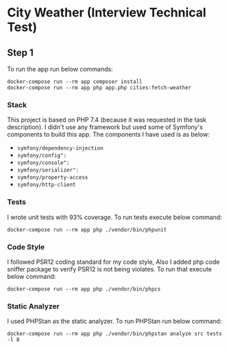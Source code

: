 # City Weather (Interview Technical Test)

## Step 1

To run the app run below commands:
```shell
docker-compose run --rm app composer install
docker-compose run --rm app php app.php cities:fetch-weather
```

### Stack
This project is based on PHP 7.4 (because it was requested in the task description).
I didn't use any framework but used some of Symfony's components to build this app.
The components I have used is as below:

*  `symfony/dependency-injection`
*  `symfony/config":`
*  `symfony/console":`
*  `symfony/serializer":`
*  `symfony/property-access`
*  `symfony/http-client`

### Tests
I wrote unit tests with 93% coverage. To run tests execute below command:
```shell
docker-compose run --rm app php ./vendor/bin/phpunit
```

### Code Style
I followed PSR12 coding standard for my code style, Also I added php code sniffer package to verify
PSR12 is not being violates. To run that execute below command:
```shell
docker-compose run --rm app php ./vendor/bin/phpcs
```

### Static Analyzer
I used PHPStan as the static analyzer. To run PHPStan run below command:
```shell
docker-compose run --rm app php ./vendor/bin/phpstan analyze src tests -l 8
```
